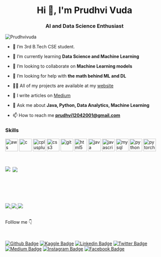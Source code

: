 <h1 align="center">Hi 👋, I'm Prudhvi Vuda</h1>
<h3 align="center">AI and Data Science Enthusiast</h3>

<p align="left"> <img src="https://komarev.com/ghpvc/?username=Prudhvivuda" alt="Prudhvivuda" /> </p>

- 🔭 I’m 3rd B.Tech CSE student.

- 🌱 I’m currently learning **Data Science and Machine Learning**

- 👯 I’m looking to collaborate on **Machine Learning models**

- 🤝 I’m looking for help with **the math behind ML and DL**

- 👨‍💻 All of my projects are available at my [website](https://prudhvivuda.netlify.app)

- 📝 I write articles on [Medium](https://medium.com/@prudhvi12042001)

- 💬 Ask me about **Java, Python, Data Analytics, Machine Learning**

- 📫 How to reach me **prudhvi12042001@gmail.com**


### Skills
<!-- BLOG-POST-LIST:START -->
<!-- BLOG-POST-LIST:END -->

<p align="left"><img src="https://devicons.github.io/devicon/devicon.git/icons/amazonwebservices/amazonwebservices-original-wordmark.svg" alt="aws" width="40" height="40"/> <img src="https://devicons.github.io/devicon/devicon.git/icons/c/c-original.svg" alt="c" width="40" height="40"/> <img src="https://devicons.github.io/devicon/devicon.git/icons/cplusplus/cplusplus-original.svg" alt="cplusplus" width="40" height="40"/> <img src="https://devicons.github.io/devicon/devicon.git/icons/css3/css3-original-wordmark.svg" alt="css3" width="40" height="40"/> <img src="https://www.vectorlogo.zone/logos/git-scm/git-scm-icon.svg" alt="git" width="40" height="40"/> <img src="https://devicons.github.io/devicon/devicon.git/icons/html5/html5-original-wordmark.svg" alt="html5" width="40" height="40"/> <img src="https://devicons.github.io/devicon/devicon.git/icons/java/java-original-wordmark.svg" alt="java" width="40" height="40"/> <img src="https://devicons.github.io/devicon/devicon.git/icons/javascript/javascript-original.svg" alt="javascript" width="40" height="40"/> <img src="https://devicons.github.io/devicon/devicon.git/icons/mysql/mysql-original-wordmark.svg" alt="mysql" width="40" height="40"/> <img src="https://devicons.github.io/devicon/devicon.git/icons/python/python-original.svg" alt="python" width="40" height="40"/> <img src="https://www.vectorlogo.zone/logos/pytorch/pytorch-icon.svg" alt="pytorch" width="40" height="40"/></p>
<br>
<p><img align="left" src="https://github-readme-stats.vercel.app/api/top-langs/?username=Prudhvivuda&theme=dark&hide_langs_below=1" /></p>
<p>&nbsp;<img align="center" src="https://github-readme-stats.vercel.app/api?username=Prudhvivuda&&show_icons=true&title_color=ffffff&icon_color=bb2acf&text_color=daf7dc&bg_color=151515" /></p>

<div> 
<br><br><br><br><br>
<a href=https://www.gsyay.com>
   <img src=https://img.shields.io/badge/Mentor-YAY!-brightgreen>
</a>
<a href=https://www.linkedin.com/company/technocolabs>
   <img src=https://img.shields.io/badge/Data_Science_Intern-Technocolabs-brightgreen>
</a>
<a href=https://www.skyfilabs.com>
   <img src=https://img.shields.io/badge/Student_Leader-Skyfi_Labs-brightgreen>
</a>
</div>

<div>
<br><p>Folllow me 👇</p><br>
</div>

[![Github Badge](https://img.shields.io/badge/Follow-blue?style=social&logo=Github&link=https://github.com/Prudhvivuda)](https://github.com/Prudhvivuda)
[![Kaggle Badge](https://img.shields.io/badge/-Prudhvi%20Vuda-blue?style=social&logo=Kaggle&link=https://kaggle.com/prudhvivuda)](https://kaggle.com/prudhvivuda)
[![Linkedin Badge](https://img.shields.io/badge/-Prudhvi%20Vuda-blue?style=social&logo=Linkedin&logoColor=blue&link=https://www.linkedin.com/in/prudhvi-vuda-650221191)](https://www.linkedin.com/in/prudhvi-vuda-650221191)
[![Twitter Badge](http://img.shields.io/badge/-@VudaPrudhvi-1ca0f1?style=social&logo=twitter&logoColor=blue&link=https://twitter.com/VudaPrudhvi)](https://twitter.com/VudaPrudhvi)
[![Medium Badge](https://img.shields.io/badge/@PrudhviVuda-blue?style=social&logo=Medium&link=https://medium.com/@prudhvi12042001)](https://medium.com/@prudhvi12042001) 
[![Instagram Badge](https://img.shields.io/badge/-Prudhvi%20vuda-blue?style=social&logo=Instagram&link=https://www.instagram.com/prudhvivuda)](https://www.instagram.com/prudhvivuda)
[![Facebook Badge](https://img.shields.io/badge/-Prudhvi%20Vuda-blue?style=social&logo=Facebook&link=https://m.facebook.com/profile.php?id=100009614312031)](https://m.facebook.com/profile.php?id=100009614312031)

